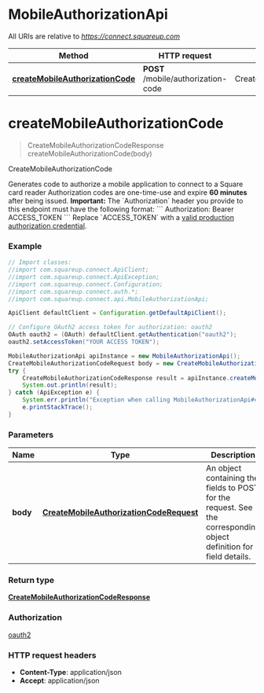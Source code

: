# MobileAuthorizationApi

All URIs are relative to *https://connect.squareup.com*

Method | HTTP request | Description
------------- | ------------- | -------------
[**createMobileAuthorizationCode**](MobileAuthorizationApi.md#createMobileAuthorizationCode) | **POST** /mobile/authorization-code | CreateMobileAuthorizationCode


<a name="createMobileAuthorizationCode"></a>
# **createMobileAuthorizationCode**
> CreateMobileAuthorizationCodeResponse createMobileAuthorizationCode(body)

CreateMobileAuthorizationCode

Generates code to authorize a mobile application to connect to a Square card reader  Authorization codes are one-time-use and expire __60 minutes__ after being issued.  __Important:__ The &#x60;Authorization&#x60; header you provide to this endpoint must have the following format:  &#x60;&#x60;&#x60; Authorization: Bearer ACCESS_TOKEN &#x60;&#x60;&#x60;  Replace &#x60;ACCESS_TOKEN&#x60; with a [valid production authorization credential](https://docs.connect.squareup.com/get-started#step-4-understand-the-different-application-credentials).

### Example
```java
// Import classes:
//import com.squareup.connect.ApiClient;
//import com.squareup.connect.ApiException;
//import com.squareup.connect.Configuration;
//import com.squareup.connect.auth.*;
//import com.squareup.connect.api.MobileAuthorizationApi;

ApiClient defaultClient = Configuration.getDefaultApiClient();

// Configure OAuth2 access token for authorization: oauth2
OAuth oauth2 = (OAuth) defaultClient.getAuthentication("oauth2");
oauth2.setAccessToken("YOUR ACCESS TOKEN");

MobileAuthorizationApi apiInstance = new MobileAuthorizationApi();
CreateMobileAuthorizationCodeRequest body = new CreateMobileAuthorizationCodeRequest(); // CreateMobileAuthorizationCodeRequest | An object containing the fields to POST for the request.  See the corresponding object definition for field details.
try {
    CreateMobileAuthorizationCodeResponse result = apiInstance.createMobileAuthorizationCode(body);
    System.out.println(result);
} catch (ApiException e) {
    System.err.println("Exception when calling MobileAuthorizationApi#createMobileAuthorizationCode");
    e.printStackTrace();
}
```

### Parameters

Name | Type | Description  | Notes
------------- | ------------- | ------------- | -------------
 **body** | [**CreateMobileAuthorizationCodeRequest**](CreateMobileAuthorizationCodeRequest.md)| An object containing the fields to POST for the request.  See the corresponding object definition for field details. |

### Return type

[**CreateMobileAuthorizationCodeResponse**](CreateMobileAuthorizationCodeResponse.md)

### Authorization

[oauth2](../README.md#oauth2)

### HTTP request headers

 - **Content-Type**: application/json
 - **Accept**: application/json


